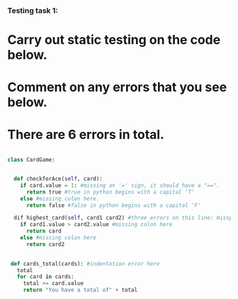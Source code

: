 ### Testing task 1:

# Carry out static testing on the code below.
# Comment on any errors that you see below.
# There are 6 errors in total. 

```python

class CardGame:


  def checkforAce(self, card):
    if card.value = 1: #missing an '=' sign, it should have a "==".
      return true #true in python begins with a capital 'T'
    else #missing colon here.
      return false #false in python begins with a capital 'F'

  dif highest_card(self, card1 card2) #three errors on this line: misspelling of 'def' as 'dif' | missing comma between card1 and card2 arguments | missing colon after closing bracket.
    if card1.value > card2.value #missing colon here
      return card
    else #missing colon here
      return card2
 

 def cards_total(cards): #indentation error here
   total
   for card in cards:
     total += card.value
     return "You have a total of" + total


```
